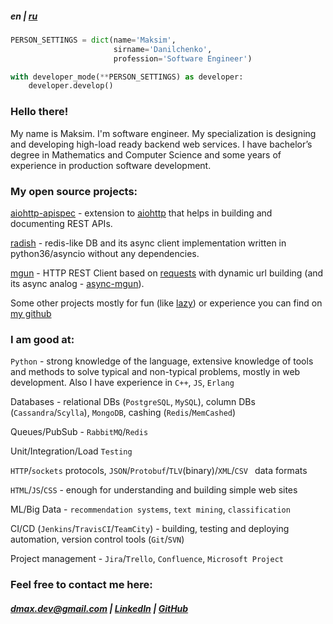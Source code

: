 ##### en | [ru](./ru.html)

```python
PERSON_SETTINGS = dict(name='Maksim',
                       sirname='Danilchenko',
                       profession='Software Engineer')

with developer_mode(**PERSON_SETTINGS) as developer:
    developer.develop()
```

### Hello there!

My name is Maksim. I'm software engineer. My specialization is designing and developing high-load ready backend web services. I have bachelor’s degree in Mathematics and Computer Science and some years of experience in production software development.

### My open source projects:

[aiohttp-apispec](https://github.com/maximdanilchenko/aiohttp-apispec) - extension to [aiohttp](https://github.com/aio-libs/aiohttp) that helps in building and documenting REST APIs.

[radish](https://github.com/maximdanilchenko/radish) - redis-like DB and its async client implementation written in python36/asyncio without any dependencies.

[mgun](https://github.com/maximdanilchenko/mgun) - HTTP REST Client based on [requests](https://github.com/requests/requests) with dynamic url building (and its async analog - [async-mgun](https://github.com/maximdanilchenko/async-mgun)).

Some other projects mostly for fun (like [lazy](https://github.com/maximdanilchenko/lazy)) or experience you can find on [my github](https://github.com/maximdanilchenko)

### I am good at:


```Python``` - strong knowledge of the language, extensive knowledge of tools and methods to solve typical and non-typical problems, mostly in web development. Also I have experience in ```C++```, ```JS```, ```Erlang```

Databases - relational DBs (```PostgreSQL```, ```MySQL```), column DBs (```Cassandra```/```Scylla```), ```MongoDB```, cashing (```Redis```/```MemCashed```)

Queues/PubSub - ```RabbitMQ```/```Redis```

Unit/Integration/Load ```Testing```

```HTTP```/```sockets``` protocols, ```JSON```/```Protobuf```/```TLV```(binary)/```XML```/```CSV ``` data formats

```HTML```/```JS```/```CSS``` - enough for understanding and building simple web sites

ML/Big Data - ```recommendation systems```, ```text mining```, ```classification```

CI/CD (```Jenkins```/```TravisCI```/```TeamCity```) - building, testing and deploying automation, version control tools (```Git```/```SVN```)

Project management - ```Jira```/```Trello```, ```Confluence```, ```Microsoft Project```

### Feel free to contact me here:

##### [dmax.dev@gmail.com](mailto:dmax.dev@gmail.com) |  [LinkedIn](https://linkedin.com/in/maximdanilchenko)  |  [GitHub](https://github.com/maximdanilchenko)

